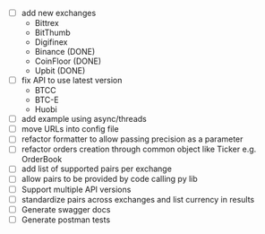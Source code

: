- [ ] add new exchanges 
    * Bittrex
    * BitThumb
    * Digifinex
    * Binance (DONE)
    * CoinFloor (DONE)
    * Upbit (DONE)
- [ ] fix API to use latest version 
    * BTCC
    * BTC-E
    * Huobi
- [ ] add example using async/threads
- [ ] move URLs into config file
- [ ] refactor formatter to allow passing precision as a parameter 
- [ ] refactor orders creation through common object like Ticker e.g. OrderBook
- [ ] add list of supported pairs per exchange
- [ ] allow pairs to be provided by code calling py lib
- [ ] Support multiple API versions
- [ ] standardize pairs across exchanges and list currency in results
- [ ] Generate swagger docs
- [ ] Generate postman tests
